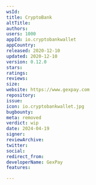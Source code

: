 ```yaml
---
wsId: 
title: CryptoBank
altTitle: 
authors: 
users: 1000
appId: io.cryptobankwallet
appCountry: 
released: 2020-12-10
updated: 2020-12-10
version: 0.12.0
stars: 
ratings: 
reviews: 
size: 
website: https://www.gexpay.com
repository: 
issue: 
icon: io.cryptobankwallet.jpg
bugbounty: 
meta: removed
verdict: wip
date: 2024-04-19
signer: 
reviewArchive: 
twitter: 
social: 
redirect_from: 
developerName: GexPay
features: 

---
```


